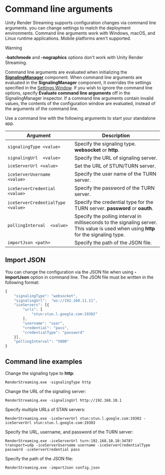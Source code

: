 # Command line arguments

Unity Render Streaming supports configuration changes via command line arguments. you can change settings to match the deployment environments. Command line arguments work with Windows, macOS, and Linux runtime applications. Mobile platforms aren't supported.

> [!WARNING]
> **-batchmode** and **-nographics** options don't work with Unity Render Streaming.

Command line arguments are evaluated when initializing the [**SignalingManager**](streaming-management.md) component. When command line arguments are evaluated in the **SignalingManager** component, it overrides the settings specified in the [Settings Window](settings.md). If you wish to ignore the command line options, specify **Evaluate command line arguments** off in the SignalingManager inspector. If a command line arguments contain invalid values, the contents of the configuration window are evaluated, instead of the arguments of the command line.

Use a command line with the following arguments to start your standalone app.

| Argument | Description |
| --- | --- |
| `signalingType <value>` | Specify the signaling type. **websocket** or **http**. |
|  `signalingUrl  <value>` | Specify the URL of signaling server. |
| `iceServerUrl <value>` | Set the URL of STUN/TURN server. |
| `iceServerUsername <value>` | Specify the user name of the TURN server. |
| `iceServerCredential <value>` | Specify the password of the TURN server. |
| `iceServerCredentialType <value>` | Specify the credential type for the TURN server. **password** or **oauth**. |
| `pollingInterval  <value>` | Specify the polling interval in milliseconds to the signaling server. This value is used when using **http** for the signaling type. |
| `importJson <path>` | Specify the path of the JSON file. |

## Import JSON

You can change the configuration via the JSON file when using **-importJson** option in command line. The JSON file must be written in the following format:

```javascript
{
    "signalingType": "websocket",
    "signalingUrl":  "ws://192.168.11.11",
    "iceServers": [{
        "urls": [
            "stun:stun.l.google.com:19302"
        ],
        "username": "user",
        "credential": "pass",
        "credentialType": "password"
    }],
    "pollingInterval": "5000"
}
```

## Command line examples

Change the signaling type to **http**:

```
RenderStreaming.exe -signalingType http
```

Change the URL of the signaling server:

```
RenderStreaming.exe -signalingUrl http://192.168.10.1
```

Specify multiple URLs of STAN servers:

```
RenderStreaming.exe -iceServerUrl stun:stun.l.google.com:19302 -iceServerUrl stun:stun.l.google.com:19303
```

Specify the URL, username, and password of the TURN server:

```
RenderStreaming.exe -iceServerUrl turn:192.168.10.10:3478?transport=udp -iceServerUsername username -iceServerCredentialType password -iceServerCredential pass
```

Specify the path of the JSON file:

```
RenderStreaming.exe -importJson config.json
```
